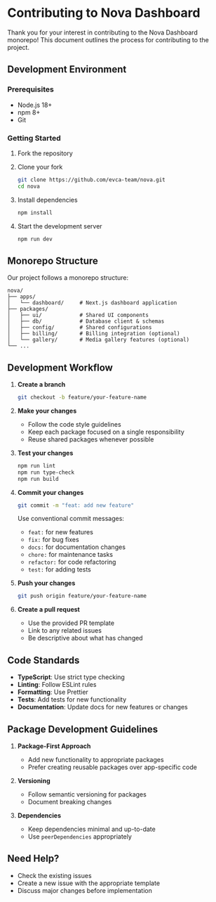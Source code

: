 # Contributing to Nova Dashboard

Thank you for your interest in contributing to the Nova Dashboard monorepo! This document outlines the process for contributing to the project.

## Development Environment

### Prerequisites

- Node.js 18+
- npm 8+
- Git

### Getting Started

1. Fork the repository
2. Clone your fork

   ```bash
   git clone https://github.com/evca-team/nova.git
   cd nova
   ```

3. Install dependencies

   ```bash
   npm install
   ```

4. Start the development server

   ```bash
   npm run dev
   ```

## Monorepo Structure

Our project follows a monorepo structure:

```
nova/
├── apps/
│   └── dashboard/     # Next.js dashboard application
├── packages/
│   ├── ui/            # Shared UI components
│   ├── db/            # Database client & schemas
│   ├── config/        # Shared configurations
│   ├── billing/       # Billing integration (optional)
│   └── gallery/       # Media gallery features (optional)
└── ...
```

## Development Workflow

1. **Create a branch**

   ```bash
   git checkout -b feature/your-feature-name
   ```

2. **Make your changes**

   - Follow the code style guidelines
   - Keep each package focused on a single responsibility
   - Reuse shared packages whenever possible

3. **Test your changes**

   ```bash
   npm run lint
   npm run type-check
   npm run build
   ```

4. **Commit your changes**

   ```bash
   git commit -m "feat: add new feature"
   ```

   Use conventional commit messages:

   - `feat:` for new features
   - `fix:` for bug fixes
   - `docs:` for documentation changes
   - `chore:` for maintenance tasks
   - `refactor:` for code refactoring
   - `test:` for adding tests

5. **Push your changes**

   ```bash
   git push origin feature/your-feature-name
   ```

6. **Create a pull request**
   - Use the provided PR template
   - Link to any related issues
   - Be descriptive about what has changed

## Code Standards

- **TypeScript**: Use strict type checking
- **Linting**: Follow ESLint rules
- **Formatting**: Use Prettier
- **Tests**: Add tests for new functionality
- **Documentation**: Update docs for new features or changes

## Package Development Guidelines

1. **Package-First Approach**

   - Add new functionality to appropriate packages
   - Prefer creating reusable packages over app-specific code

2. **Versioning**

   - Follow semantic versioning for packages
   - Document breaking changes

3. **Dependencies**
   - Keep dependencies minimal and up-to-date
   - Use `peerDependencies` appropriately

## Need Help?

- Check the existing issues
- Create a new issue with the appropriate template
- Discuss major changes before implementation
